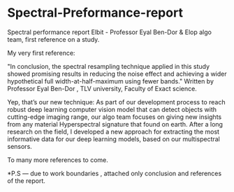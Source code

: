 # Spectral-Preformance-report
Spectral performance report Elbit - Professor Eyal Ben-Dor &amp; Elop algo team, first reference on a study.

My very first reference:

"In conclusion, the spectral resampling technique applied in this study showed promising results in reducing the noise effect and achieving a wider hypothetical full width-at-half-maximum using fewer bands." Written by Professor Eyal Ben-Dor , TLV university, Faculty of Exact science.

Yep, that’s our new technique:
As part of our development process to reach robust deep learning computer vision model that can detect objects with cutting-edge imaging range, our algo team focuses on giving new insights from any material Hyperspectral signature that found on earth.
After a long research on the field, I developed a new approach for extracting the most informative data for our deep learning models, based on our multispectral sensors.

To many more references to come.

*P.S — due to work boundaries , attached only conclusion and references of the report.
